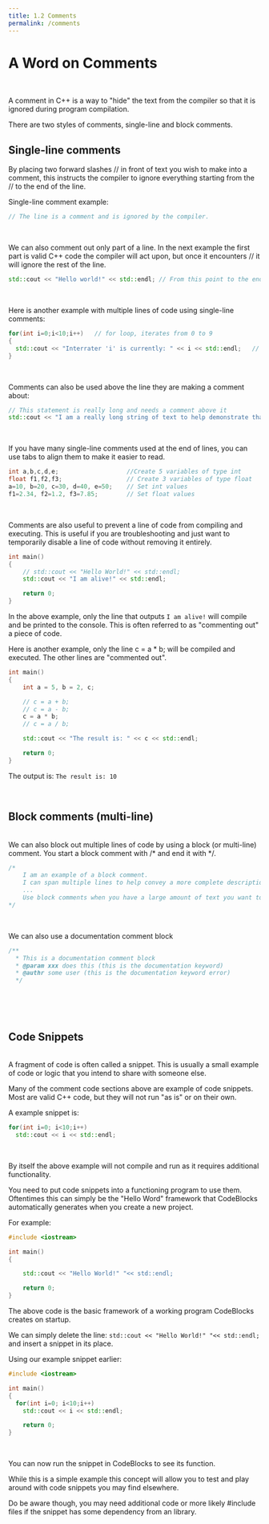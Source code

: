 ```yaml
---
title: 1.2 Comments
permalink: /comments
---
```

# A Word on Comments
&nbsp;  


A comment in C++ is a way to "hide" the text from the compiler so that it is ignored during program compilation.
&nbsp;  

There are two styles of comments, single-line and block comments.
&nbsp;  


## Single-line comments
By placing two forward slashes // in front of text you wish to make into a comment, this instructs the compiler to ignore everything starting from the // to the end of the line.
&nbsp;  


Single-line comment example:

```cpp
// The line is a comment and is ignored by the compiler.
```
&nbsp;  

We can also comment out only part of a line. In the next example the first part is valid C++ code the compiler will act upon, but once it encounters // it will ignore the rest of the line.

```cpp
std::cout << "Hello world!" << std::endl; // From this point to the end of the line is a comment.
```
&nbsp;  

Here is another example with multiple lines of code using single-line comments:
```cpp
for(int i=0;i<10;i++)   // for loop, iterates from 0 to 9
{
  std::cout << "Interrater 'i' is currently: " << i << std::endl;   // Prints the current value of 'i'
}
```
&nbsp;  

Comments can also be used above the line they are making a comment about:
```cpp
// This statement is really long and needs a comment above it
std::cout << "I am a really long string of text to help demonstrate that you should place a comment above me." << std::endl;
```
&nbsp;  

If you have many single-line comments used at the end of lines, you can use tabs to align them to make it easier to read.
```cpp
int a,b,c,d,e;                   //Create 5 variables of type int
float f1,f2,f3;                  // Create 3 variables of type float
a=10, b=20, c=30, d=40, e=50;    // Set int values
f1=2.34, f2=1.2, f3=7.85;        // Set float values
```
&nbsp;  

Comments are also useful to prevent a line of code from compiling and executing. This is useful if you are troubleshooting and just want to temporarily disable a line of code without removing it entirely.
```cpp
int main()
{
    // std::cout << "Hello World!" << std::endl;
    std::cout << "I am alive!" << std::endl;

    return 0;
}
```
In the above example, only the line that outputs `I am alive!` will compile and be printed to the console. This is often referred to as "commenting out" a piece of code.
&nbsp;  

Here is another example, only the line c = a * b; will be compiled and executed. The other lines are "commented out".
```cpp
int main()
{
    int a = 5, b = 2, c;

    // c = a + b;
    // c = a - b;
    c = a * b;
    // c = a / b;

    std::cout << "The result is: " << c << std::endl;

    return 0;
}
```
The output is: `The result is: 10`
&nbsp;  

&nbsp;  


## Block comments (multi-line)
&nbsp;  
We can also block out multiple lines of code by using a block (or multi-line) comment.
You start a block comment with /* and end it with \*/.
```cpp
/*
    I am an example of a block comment.
    I can span multiple lines to help convey a more complete description of complicated code or logic.
    ...
    Use block comments when you have a large amount of text you want to be hidden from the compiler.
*/
```
&nbsp;  


We can also use a documentation comment block
```cpp
/**
  * This is a documentation comment block
  * @param xxx does this (this is the documentation keyword)
  * @authr some user (this is the documentation keyword error)
  */
```
&nbsp;  

&nbsp;  

## Code Snippets
&nbsp;  
A fragment of code is often called a snippet. This is usually a small example of code or logic that you intend to share with someone else.

Many of the comment code sections above are example of code snippets. Most are valid C++ code, but they will not run "as is" or on their own.

A example snippet is:
```cpp
for(int i=0; i<10;i++)
  std::cout << i << std::endl;
```
&nbsp;  

By itself the above example will not compile and run as it requires additional functionality.

You need to put code snippets into a functioning program to use them.
Oftentimes this can simply be the "Hello Word" framework that CodeBlocks automatically generates when you create a new project.
&nbsp;  

For example:
```cpp
#include <iostream>

int main()
{

    std::cout << "Hello World!" "<< std::endl;

    return 0;
}
```
The above code is the basic framework of a working program CodeBlocks creates on startup.

We can simply delete the line: `std::cout << "Hello World!" "<< std::endl;` and insert a snippet in its place.
&nbsp;  

Using our example snippet earlier:
```cpp
#include <iostream>

int main()
{
  for(int i=0; i<10;i++)
    std::cout << i << std::endl;

    return 0;
}
```
&nbsp;  

You can now run the snippet in CodeBlocks to see its function.

While this is a simple example this concept will allow you to test and play around with code snippets you may find elsewhere.

Do be aware though, you may need additional code or more likely #include files if the snippet has some dependency from an library.
